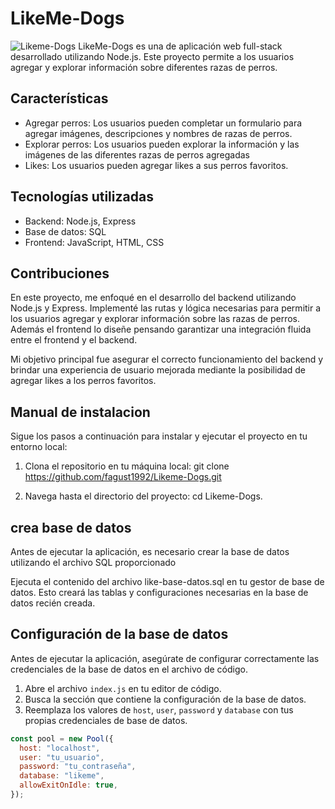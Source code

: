 # LikeMe-Dogs
![Likeme-Dogs](https://github.com/fagust1992/Likeme-Dogs/blob/master/public/img/likeme.jpg?raw=true "Likeme-Dogs")
LikeMe-Dogs es una de aplicación web full-stack desarrollado utilizando Node.js. Este proyecto permite a los usuarios agregar y explorar información sobre diferentes razas de perros.

## Características

- Agregar perros: Los usuarios pueden completar un formulario para agregar imágenes, descripciones y nombres de razas de perros.
- Explorar perros: Los usuarios pueden explorar la información y las imágenes de las diferentes razas de perros agregadas 
- Likes: Los usuarios pueden agregar likes a sus perros favoritos.

## Tecnologías utilizadas

- Backend: Node.js, Express
- Base de datos: SQL
- Frontend: JavaScript, HTML, CSS

## Contribuciones

En este proyecto, me enfoqué en el desarrollo del backend utilizando Node.js y Express. Implementé las rutas y lógica necesarias para permitir a los usuarios agregar y explorar información sobre las razas de perros. Además el  frontend lo diseñe pensando garantizar una integración fluida entre el frontend y el backend.

Mi objetivo principal fue asegurar el correcto funcionamiento del backend y brindar una experiencia de usuario mejorada mediante la posibilidad de agregar likes a los perros favoritos.

## Manual de instalacion 


Sigue los pasos a continuación para instalar y ejecutar el proyecto en tu entorno local:

1. Clona el repositorio en tu máquina local:
git clone https://github.com/fagust1992/Likeme-Dogs.git

2. Navega hasta el directorio del proyecto:
 cd Likeme-Dogs.
 
 
 ## crea base de datos

Antes de ejecutar la aplicación, es necesario crear la base de datos utilizando el archivo SQL proporcionado

Ejecuta el contenido del archivo like-base-datos.sql en tu gestor de base de datos. Esto creará las tablas y configuraciones necesarias en la base de datos recién creada.

   ## Configuración de la base de datos

Antes de ejecutar la aplicación, asegúrate de configurar correctamente las credenciales de la base de datos en el archivo de código.

1. Abre el archivo `index.js` en tu editor de código.
2. Busca la sección que contiene la configuración de la base de datos.
3. Reemplaza los valores de `host`, `user`, `password` y `database` con tus propias credenciales de base de datos.

```javascript
const pool = new Pool({
  host: "localhost",
  user: "tu_usuario",
  password: "tu_contraseña",
  database: "likeme",
  allowExitOnIdle: true,
});
   

